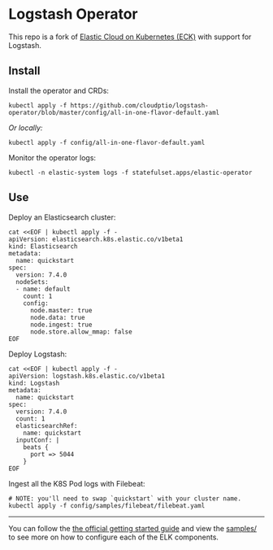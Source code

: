 # Logstash Operator

This repo is a fork of [Elastic Cloud on Kubernetes (ECK)](https://github.com/elastic/cloud-on-k8s)
with support for Logstash.

## Install

Install the operator and CRDs:

```shell
kubectl apply -f https://github.com/cloudptio/logstash-operator/blob/master/config/all-in-one-flavor-default.yaml
```

*Or locally:*

```shell
kubectl apply -f config/all-in-one-flavor-default.yaml
```

Monitor the operator logs:

```shell
kubectl -n elastic-system logs -f statefulset.apps/elastic-operator
```

## Use

Deploy an Elasticsearch cluster:

```shell
cat <<EOF | kubectl apply -f -
apiVersion: elasticsearch.k8s.elastic.co/v1beta1
kind: Elasticsearch
metadata:
  name: quickstart
spec:
  version: 7.4.0
  nodeSets:
  - name: default
    count: 1
    config:
      node.master: true
      node.data: true
      node.ingest: true
      node.store.allow_mmap: false
EOF
```

Deploy Logstash:

```shell
cat <<EOF | kubectl apply -f -
apiVersion: logstash.k8s.elastic.co/v1beta1
kind: Logstash
metadata:
  name: quickstart
spec:
  version: 7.4.0
  count: 1
  elasticsearchRef:
    name: quickstart
  inputConf: |
    beats {
      port => 5044
    }
EOF
```

Ingest all the K8S Pod logs with Filebeat:

```shell
# NOTE: you'll need to swap `quickstart` with your cluster name.
kubectl apply -f config/samples/filebeat/filebeat.yaml
```

---

You can follow the
[the official getting started guide](https://www.elastic.co/guide/en/cloud-on-k8s/current/k8s-quickstart.html)
and
view the [samples/](config/samples/) to see more on how to configure each of the ELK
components.
